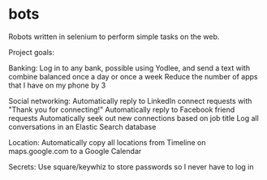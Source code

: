# bots
Robots written in selenium to perform simple tasks on the web.

Project goals:

Banking:
Log in to any bank, possible using Yodlee, and send a text with combine balanced once a day or once a week
Reduce the number of apps that I have on my phone by 3

Social networking:
Automatically reply to LinkedIn connect requests with "Thank you for connecting!"
Automatically reply to Facebook friend requests
Automatically seek out new connections based on job title
Log all conversations in an Elastic Search database

Location:
Automatically copy all locations from Timeline on maps.google.com to a Google Calendar

Secrets:
Use square/keywhiz to store passwords so I never have to log in




